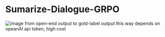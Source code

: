 # Sumarize-Dialogue-GRPO
![image](https://github.com/user-attachments/assets/9c6cf045-bf53-4b9f-b5ef-46cbb70c0aaf)
from open-end output to gold-label output
this way depends on opeanAI api token, high cost
